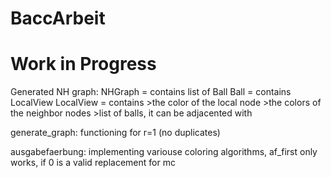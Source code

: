 # BaccArbeit
# Work in Progress

Generated NH graph:
NHGraph = contains list of Ball
Ball = contains LocalView
LocalView = contains >the color of the local node
                     >the colors of the neighbor nodes
                     >list of balls, it can be adjacented with

generate_graph: functioning for r=1 (no duplicates)


ausgabefaerbung: implementing variouse coloring algorithms, af_first only works, if 0 is a valid replacement for mc

